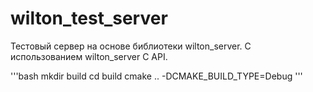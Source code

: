 # wilton_test_server
Тестовый сервер на основе библиотеки wilton_server. С использованием wilton_server C API.


'''bash
mkdir build
cd build
cmake .. -DCMAKE_BUILD_TYPE=Debug
'''
